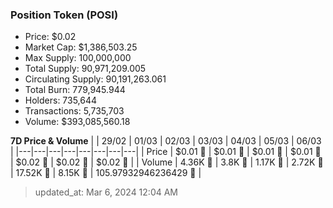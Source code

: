 
  ### Position Token (POSI)
  - Price: $0.02
  - Market Cap: $1,386,503.25
  - Max Supply: 100,000,000
  - Total Supply: 90,971,209.005
  - Circulating Supply: 90,191,263.061
  - Total Burn: 779,945.944
  - Holders: 735,644
  - Transactions: 5,735,703
  - Volume: $393,085,560.18

  **7D Price & Volume**
  | | 29&#x2F;02 | 01&#x2F;03 | 02&#x2F;03 | 03&#x2F;03 | 04&#x2F;03 | 05&#x2F;03 | 06&#x2F;03 |
  |---|---|---|---|---|---|---|---|
  | Price | $0.01 🚀 | $0.01 🔻 | $0.01 🚀 | $0.01 🚀 | $0.02 🚀 | $0.02 🔻 | $0.02 🔻 |
  | Volume | 4.36K 🚀 | 3.8K 🔻 | 1.17K 🔻 | 2.72K 🚀 | 17.52K 🚀 | 8.15K 🔻 | 105.97932946236429 🔻 |

  > updated_at: Mar 6, 2024 12:04 AM
